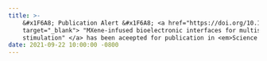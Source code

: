 ```yaml
---
title: >-
    &#x1F6A8; Publication Alert &#x1F6A8; <a href="https://doi.org/10.1126/scitranslmed.abf8629" 
    target="_blank"> "MXene-infused bioelectronic interfaces for multiscale electrophysiology and
    stimulation" </a> has been aceepted for publication in <em>Science Translational Medicine</em>.
date: 2021-09-22 10:00:00 -0800
---
```



